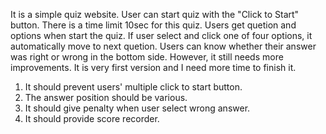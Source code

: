 It is a simple quiz website.
User can start quiz with the "Click to Start" button. 
There is a time limit 10sec for this quiz.
Users get quetion and options when start the quiz. If user select and click one of four options, it automatically move to next quetion. Users can know whether their answer was right or wrong in the bottom side.
However, it still needs more improvements. It is very first version and I need more time to finish it. 
1. It should prevent users' multiple click to start button.
2. The answer position should be various.
3. It should give penalty when user select wrong answer.
4. It should provide score recorder.
